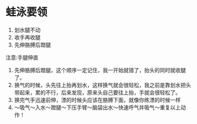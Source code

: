 # 蛙泳要领

1. 划水腿不动
2. 收手再收腿
3. 先伸胳膊后蹬腿

注意:手腿伸直
1. 先伸胳膊后蹬腿，这个顺序一定记住，我一开始就错了，抬头的同时就收腿了。
2. 换气的时候，头先往上抬再划水，这样换气就会很轻松，我之前是靠划水把头带起来，累的不行，后来发现，原来头自己要往上抬，手就会很轻松了。
3. 换完气手迅速前伸，漂的时候头应该在胳膊下面，就像你练漂的时候一样
4. ～吸气～入水～蹬腿～下压手臂～脑袋出水～快速呼气并吸气～重复以上动作！
